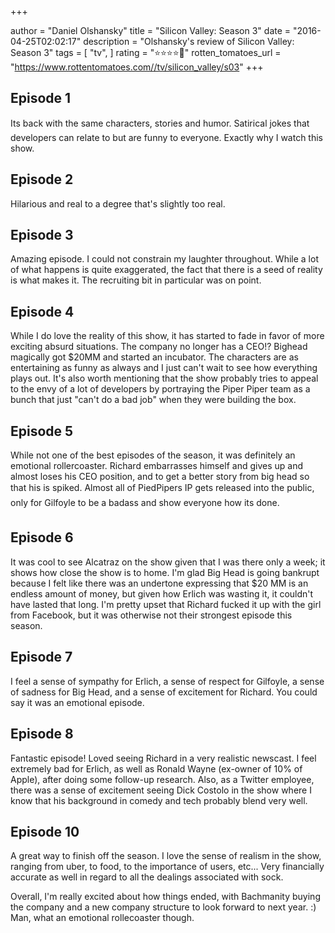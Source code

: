 +++

author = "Daniel Olshansky"
title = "Silicon Valley: Season 3"
date = "2016-04-25T02:02:17"
description = "Olshansky's review of Silicon Valley: Season 3"
tags = [
    "tv",
]
rating = "⭐⭐⭐⭐🌟"
rotten_tomatoes_url = "https://www.rottentomatoes.com//tv/silicon_valley/s03"
+++

Episode 1
-------------
Its back with the same characters, stories and humor. Satirical jokes that developers can relate to but are funny to everyone. Exactly why I watch this show.

Episode 2
--------------
Hilarious and real to a degree that's slightly too real.

Episode 3
-------------
Amazing episode. I could not constrain my laughter throughout. While a lot of what happens is quite exaggerated, the fact that there is a seed of reality is what makes it. The recruiting bit in particular was on point.

Episode 4
--------------
While I do love the reality of this show, it has started to fade in favor of more exciting absurd situations. The company no longer has a CEO!? Bighead magically got $20MM and started an incubator. The characters are as entertaining as funny as always and I just can't wait to see how everything plays out. It's also worth mentioning that the show probably tries to appeal to the envy of a lot of developers by portraying the Piper Piper team as a bunch that just "can't do a bad job" when they were building the box.

Episode 5
-------------
While not one of the best episodes of the season, it was definitely an emotional rollercoaster. Richard embarrasses himself and gives up and almost loses his CEO position, and to get a better story from big head so that his is spiked. Almost all of PiedPipers IP gets released into the public, only for Gilfoyle to be a badass and show everyone how its done.

Episode 6
-------------
It was cool to see Alcatraz on the show given that I was there only a week; it shows how close the show is to home. I'm glad Big Head is going bankrupt because I felt like there was an undertone expressing that $20 MM is an endless amount of money, but given how Erlich was wasting it, it couldn't have lasted that long. I'm pretty upset that Richard fucked it up with the girl from Facebook, but it was otherwise not their strongest episode this season.

Episode 7
-------------
I feel a sense of sympathy for Erlich, a sense of respect for Gilfoyle, a sense of sadness for Big Head, and a sense of excitement for Richard. You could say it was an emotional episode.

Episode 8
-------------
Fantastic episode! Loved seeing Richard in a very realistic newscast. I feel extremely bad for Erlich, as well as Ronald Wayne (ex-owner of 10% of Apple), after doing some follow-up research. Also, as a Twitter employee, there was a sense of excitement seeing Dick Costolo in the show where I know that his background in comedy and tech probably blend very well.

Episode 10
---------------
A great way to finish off the season. I love the sense of realism in the show, ranging from uber, to food, to the importance of users, etc... Very financially accurate as well in regard to all the dealings associated with sock.

Overall, I'm really excited about how things ended, with Bachmanity buying the company and a new company structure to look forward to next year. :) Man, what an emotional rollecoaster though.

